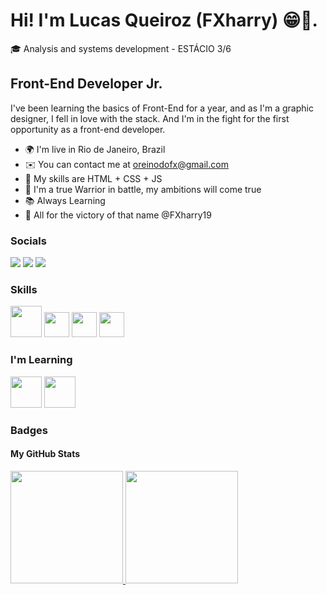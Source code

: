 # Hi! I'm Lucas Queiroz (FXharry) 😁🤙.
🎓 Analysis and systems development - ESTÁCIO 3/6

## Front-End Developer Jr.

I've been learning the basics of Front-End for a year, and as I'm a graphic designer, I fell in love with the stack. And I'm in the fight for the first opportunity as a front-end developer.

- 🌍  I'm live in Rio de Janeiro, Brazil
- ✉️  You can contact me at oreinodofx@gmail.com
- 🧠  My skills are HTML + CSS + JS
- 🥇  I'm a true Warrior in battle, my ambitions will come true
- 📚  Always Learning 
- 🎨  All for the victory of that name @FXharry19

###  Socials
<div>
<a href="https://instagram.com/lucas_queiroz2019/" target="_blank"><img src="https://img.shields.io/badge/-Instagram-%23E4405F?style=for-the-badge&logo=instagram&logoColor=white" target="_blank"></a>
<a href = "mailto:oreinodofx@gmail.com"><img src="https://img.shields.io/badge/Gmail-D14836?style=for-the-badge&logo=gmail&logoColor=white" target="_blank"></a>
<a href="https://www.linkedin.com/in/lucas-c-queiroz-39a272205" target="_blank"><img src="https://img.shields.io/badge/-LinkedIn-%230077B5?style=for-the-badge&logo=linkedin&logoColor=white" target="_blank"></a>   
</div>


### Skills 
<img src="https://cdn.jsdelivr.net/gh/devicons/devicon/icons/html5/html5-plain-wordmark.svg" width="50" height="50" /> <img src="https://cdn.jsdelivr.net/gh/devicons/devicon/icons/css3/css3-original.svg" width="40" height="40" /> <img src="https://cdn.jsdelivr.net/gh/devicons/devicon/icons/javascript/javascript-original.svg" width="40" height="40"/> <img src="https://cdn.jsdelivr.net/gh/devicons/devicon/icons/git/git-plain.svg" width="40" height="40" />



### I'm Learning
<img src="https://cdn.jsdelivr.net/gh/devicons/devicon/icons/react/react-original-wordmark.svg" width="50" height="50" /> <img src="https://cdn.jsdelivr.net/gh/devicons/devicon/icons/bootstrap/bootstrap-original.svg" width="50" height="50" />


### Badges
#### My GitHub Stats
<div>
<a href="https://github.com/FXharry">
<img height="180em" src="https://github-readme-stats.vercel.app/api/top-langs/?username=FXharry&layout=compact&langs_count=7&theme=dracula"/>
<img height="180em" src="https://github-readme-stats.vercel.app/api?username=FXharry&show_icons=true&theme=dracula&include_all_commits=true&count_private=true"/>
</div>








